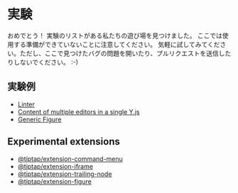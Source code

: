 # 実験

<!-- Congratulations! You’ve found our playground with a list of experiments. Be aware that nothing here is ready to use. Feel free to play around, but please, don’t open an issue for a bug you’ve found here or send pull requests. :-) -->

おめでとう！ 実験のリストがある私たちの遊び場を見つけました。 ここでは使用する準備ができていないことに注意してください。 気軽に試してみてください。ただし、ここで見つけたバグの問題を開いたり、プルリクエストを送信したりしないでください。 :-)

## 実験例

* [Linter](/experiments/linter)
* [Content of multiple editors in a single Y.js](/experiments/multiple-editors)
* [Generic Figure](/experiments/generic-figure)

## Experimental extensions

* [@tiptap/extension-command-menu](/experiments/commands)
* [@tiptap/extension-iframe](/experiments/embeds)
* [@tiptap/extension-trailing-node](/experiments/trailing-node)
* [@tiptap/extension-figure](/experiments/figure)
